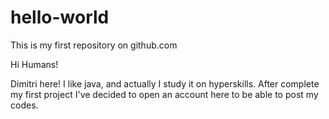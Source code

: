 # hello-world
This is my first repository on github.com

Hi Humans!

Dimitri here! I like java, and actually I study it on hyperskills. After complete my first project I've decided to open an account here to be able to post my codes.

